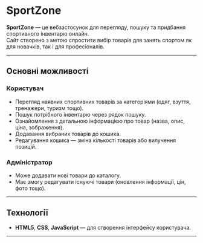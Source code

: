 # SportZone

**SportZone** — це вебзастосунок для перегляду, пошуку та придбання спортивного інвентарю онлайн.  
Сайт створено з метою спростити вибір товарів для занять спортом як для новачків, так і для професіоналів.

---

## Основні можливості

### Користувач
- Перегляд наявних спортивних товарів за категоріями (одяг, взуття, тренажери, туризм тощо).  
- Пошук потрібного інвентарю через рядок пошуку.  
- Ознайомлення з детальною інформацією про товар (назва, опис, ціна, зображення).  
- Додавання вибраних товарів до кошика.  
- Редагування кошика — зміна кількості товарів або вилучення позицій.

### Адміністратор
- Може додавати нові товари до каталогу.  
- Має змогу редагувати існуючі товари (оновлення інформації, цін, фото тощо).

---

## Технології
- **HTML5**, **CSS**, **JavaScript** — для створення інтерфейсу користувача.  

---
